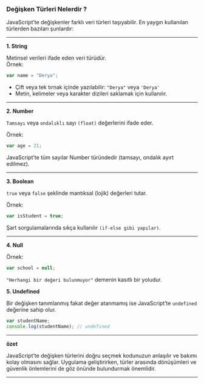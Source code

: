### Değişken Türleri Nelerdir ?

JavaScript’te değişkenler farklı veri türleri taşıyabilir. En yaygın kullanılan türlerden bazıları şunlardır:

---

**1. String**

Metinsel verileri ifade eden veri türüdür.  
Örnek:
```javascript
var name = "Derya"; 
```
- Çift veya tek tırnak içinde yazılabilir: `"Derya"` veya `'Derya'`
- Metin, kelimeler veya karakter dizileri saklamak için kullanılır.

---

**2. Number**

`Tamsayı` veya `ondalıklı` sayı `(float)` değerlerini ifade eder.

Örnek:
```javascript
var age = 21;

```

JavaScript’te tüm sayılar Number türündedir (tamsayı, ondalık ayırt edilmez).

---

**3. Boolean**

`true` veya `false` şeklinde mantıksal (lojik) değerleri tutar.

Örnek:
```javascript
var isStudent = true;

```

Şart sorgulamalarında sıkça kullanılır `(if-else gibi yapılar)`.

---

**4. Null**

Örnek:
```javascript
var school = null;

```

`"Herhangi bir değeri bulunmuyor"` demenin kasıtlı bir yoludur.

**5. Undefined**

Bir değişken tanımlanmış fakat değer atanmamış ise JavaScript’te `undefined` değerine sahip olur.

```javascript
var studentName;
console.log(studentName); // undefined

```

---

**özet**

JavaScript’te değişken türlerini doğru seçmek kodunuzun anlaşılır ve bakımı kolay olmasını sağlar. Uygulama geliştirirken, türler arasında dönüşümleri ve güvenlik önlemlerini de göz önünde bulundurmak önemlidir.

---
